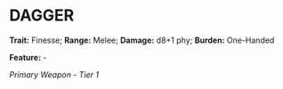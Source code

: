 # DAGGER

**Trait:** Finesse; **Range:** Melee; **Damage:** d8+1 phy; **Burden:** One-Handed

**Feature:** -

*Primary Weapon - Tier 1*
